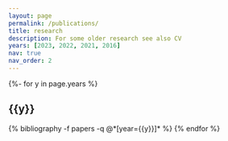 ```yaml
---
layout: page
permalink: /publications/
title: research
description: For some older research see also CV
years: [2023, 2022, 2021, 2016] 
nav: true
nav_order: 2
---
```

<!-- _pages/publications.md -->
<div class="publications">

{%- for y in page.years %}
  <h2 class="year">{{y}}</h2>
  {% bibliography -f papers -q @*[year={{y}}]* %}
{% endfor %}

</div>
